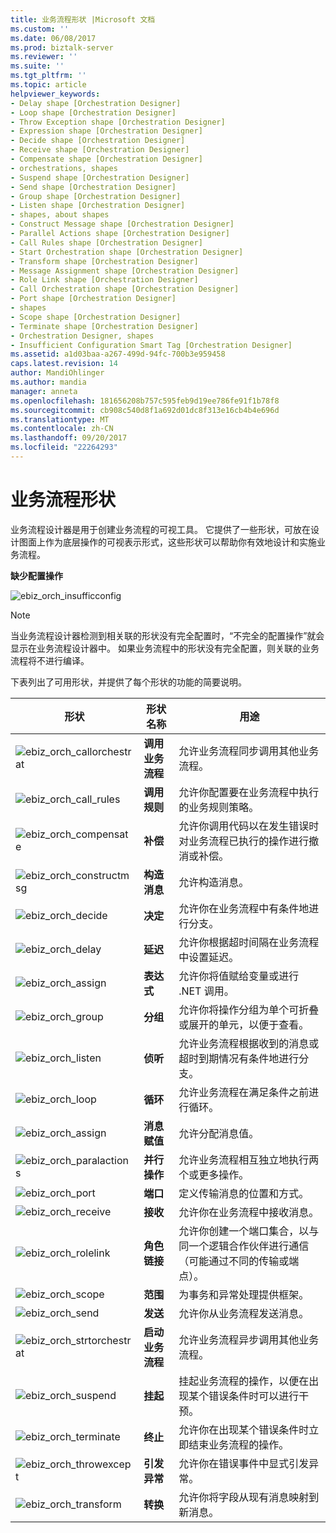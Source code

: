 ```yaml
---
title: 业务流程形状 |Microsoft 文档
ms.custom: ''
ms.date: 06/08/2017
ms.prod: biztalk-server
ms.reviewer: ''
ms.suite: ''
ms.tgt_pltfrm: ''
ms.topic: article
helpviewer_keywords:
- Delay shape [Orchestration Designer]
- Loop shape [Orchestration Designer]
- Throw Exception shape [Orchestration Designer]
- Expression shape [Orchestration Designer]
- Decide shape [Orchestration Designer]
- Receive shape [Orchestration Designer]
- Compensate shape [Orchestration Designer]
- orchestrations, shapes
- Suspend shape [Orchestration Designer]
- Send shape [Orchestration Designer]
- Group shape [Orchestration Designer]
- Listen shape [Orchestration Designer]
- shapes, about shapes
- Construct Message shape [Orchestration Designer]
- Parallel Actions shape [Orchestration Designer]
- Call Rules shape [Orchestration Designer]
- Start Orchestration shape [Orchestration Designer]
- Transform shape [Orchestration Designer]
- Message Assignment shape [Orchestration Designer]
- Role Link shape [Orchestration Designer]
- Call Orchestration shape [Orchestration Designer]
- Port shape [Orchestration Designer]
- shapes
- Scope shape [Orchestration Designer]
- Terminate shape [Orchestration Designer]
- Orchestration Designer, shapes
- Insufficient Configuration Smart Tag [Orchestration Designer]
ms.assetid: a1d03baa-a267-499d-94fc-700b3e959458
caps.latest.revision: 14
author: MandiOhlinger
ms.author: mandia
manager: anneta
ms.openlocfilehash: 181656208b757c595feb9d19ee786fe91f1b78f8
ms.sourcegitcommit: cb908c540d8f1a692d01dc8f313e16cb4b4e696d
ms.translationtype: MT
ms.contentlocale: zh-CN
ms.lasthandoff: 09/20/2017
ms.locfileid: "22264293"
---
```

# <a name="orchestration-shapes"></a>业务流程形状
业务流程设计器是用于创建业务流程的可视工具。 它提供了一些形状，可放在设计图面上作为底层操作的可视表示形式，这些形状可以帮助你有效地设计和实施业务流程。  
  
 **缺少配置操作**  
  
 ![](../core/media/ebiz-orch-insufficconfig.gif "ebiz_orch_insufficconfig")  
  
> [!NOTE]
>  当业务流程设计器检测到相关联的形状没有完全配置时，“不完全的配置操作”就会显示在业务流程设计器中。 如果业务流程中的形状没有完全配置，则关联的业务流程将不进行编译。  
  
 下表列出了可用形状，并提供了每个形状的功能的简要说明。  
  
|形状|形状名称|用途|  
|-----------|----------------|-------------|  
|![](../core/media/ebiz-orch-callorchestrat.gif "ebiz_orch_callorchestrat")|**调用业务流程**|允许业务流程同步调用其他业务流程。|  
|![](../core/media/ebiz-orch-call-rules.gif "ebiz_orch_call_rules")|**调用规则**|允许你配置要在业务流程中执行的业务规则策略。|  
|![](../core/media/ebiz-orch-compensate.gif "ebiz_orch_compensate")|**补偿**|允许你调用代码以在发生错误时对业务流程已执行的操作进行撤消或补偿。|  
|![](../core/media/ebiz-orch-constructmsg.gif "ebiz_orch_constructmsg")|**构造消息**|允许构造消息。|  
|![](../core/media/ebiz-orch-decide.gif "ebiz_orch_decide")|**决定**|允许你在业务流程中有条件地进行分支。|  
|![](../core/media/ebiz-orch-delay.gif "ebiz_orch_delay")|**延迟**|允许你根据超时间隔在业务流程中设置延迟。|  
|![](../core/media/ebiz-orch-assign.gif "ebiz_orch_assign")|**表达式**|允许你将值赋给变量或进行 .NET 调用。|  
|![](../core/media/ebiz-orch-group.gif "ebiz_orch_group")|**分组**|允许你将操作分组为单个可折叠或展开的单元，以便于查看。|  
|![](../core/media/ebiz-orch-listen.gif "ebiz_orch_listen")|**侦听**|允许业务流程根据收到的消息或超时到期情况有条件地进行分支。|  
|![](../core/media/ebiz-orch-loop.gif "ebiz_orch_loop")|**循环**|允许业务流程在满足条件之前进行循环。|  
|![](../core/media/ebiz-orch-assign.gif "ebiz_orch_assign")|**消息赋值**|允许分配消息值。|  
|![](../core/media/ebiz-orch-paralactions.gif "ebiz_orch_paralactions")|**并行操作**|允许业务流程相互独立地执行两个或更多操作。|  
|![](../core/media/ebiz-orch-port.gif "ebiz_orch_port")|**端口**|定义传输消息的位置和方式。|  
|![](../core/media/ebiz-orch-receive.gif "ebiz_orch_receive")|**接收**|允许你在业务流程中接收消息。|  
|![](../core/media/ebiz-orch-rolelink.gif "ebiz_orch_rolelink")|**角色链接**|允许你创建一个端口集合，以与同一个逻辑合作伙伴进行通信（可能通过不同的传输或端点）。|  
|![](../core/media/ebiz-orch-scope.gif "ebiz_orch_scope")|**范围**|为事务和异常处理提供框架。|  
|![](../core/media/ebiz-orch-send.gif "ebiz_orch_send")|**发送**|允许你从业务流程发送消息。|  
|![](../core/media/ebiz-orch-strtorchestrat.gif "ebiz_orch_strtorchestrat")|**启动业务流程**|允许业务流程异步调用其他业务流程。|  
|![](../core/media/ebiz-orch-suspend.gif "ebiz_orch_suspend")|**挂起**|挂起业务流程的操作，以便在出现某个错误条件时可以进行干预。|  
|![](../core/media/ebiz-orch-terminate.gif "ebiz_orch_terminate")|**终止**|允许你在出现某个错误条件时立即结束业务流程的操作。|  
|![](../core/media/ebiz-orch-throwexcept.gif "ebiz_orch_throwexcept")|**引发异常**|允许你在错误事件中显式引发异常。|  
|![](../core/media/ebiz-orch-transform.gif "ebiz_orch_transform")|**转换**|允许你将字段从现有消息映射到新消息。|